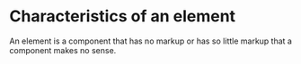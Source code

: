 # Characteristics of an element

An element is a component that has no markup or has so little markup that a component makes no sense. 